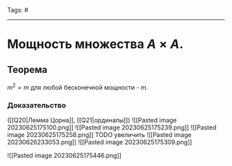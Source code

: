 Tags: #

---
# Мощность множества $A \times A$.

## Теорема
$m^2 = m$ для любой бесконечной мощности - $m$.

### Доказательство
([[Q20|Лемма Цорна]], [[Q21|ординалы]])
![[Pasted image 20230625175100.png]]
![[Pasted image 20230625175239.png]]
![[Pasted image 20230625175258.png]]
TODO увеличить
![[Pasted image 20230626233053.png]]
![[Pasted image 20230625175309.png]]

![[Pasted image 20230625175446.png]]